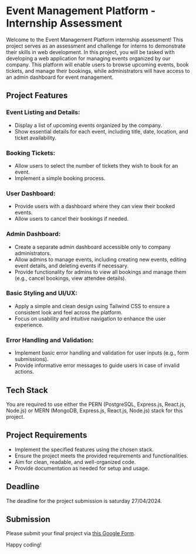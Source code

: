 # Event Management Platform - Internship Assessment

Welcome to the Event Management Platform internship assessment! This project serves as an assessment and challenge for interns to demonstrate their skills in web development. In this project, you will be tasked with developing a web application for managing events organized by our company. This platform will enable users to browse upcoming events, book tickets, and manage their bookings, while administrators will have access to an admin dashboard for event management.

## Project Features

### Event Listing and Details:
- Display a list of upcoming events organized by the company.
- Show essential details for each event, including title, date, location, and ticket availability.

### Booking Tickets:
- Allow users to select the number of tickets they wish to book for an event.
- Implement a simple booking process.

### User Dashboard:
- Provide users with a dashboard where they can view their booked events.
- Allow users to cancel their bookings if needed.

### Admin Dashboard:
- Create a separate admin dashboard accessible only to company administrators.
- Allow admins to manage events, including creating new events, editing event details, and deleting events if necessary.
- Provide functionality for admins to view all bookings and manage them (e.g., cancel bookings, view attendee details).

### Basic Styling and UI/UX:
- Apply a simple and clean design using Tailwind CSS to ensure a consistent look and feel across the platform.
- Focus on usability and intuitive navigation to enhance the user experience.

### Error Handling and Validation:
- Implement basic error handling and validation for user inputs (e.g., form submissions).
- Provide informative error messages to guide users in case of invalid actions.

## Tech Stack
You are required to use either the PERN (PostgreSQL, Express.js, React.js, Node.js) or MERN (MongoDB, Express.js, React.js, Node.js) stack for this project.


## Project Requirements
- Implement the specified features using the chosen stack.
- Ensure the project meets the provided requirements and functionalities.
- Aim for clean, readable, and well-organized code.
- Provide documentation as needed for setup and usage.

## Deadline
The deadline for the project submission is saturday  27/04/2024.

## Submission
Please submit your final project via [this Google Form](https://forms.gle/aSh16djHH45StBKs7).


Happy coding!
